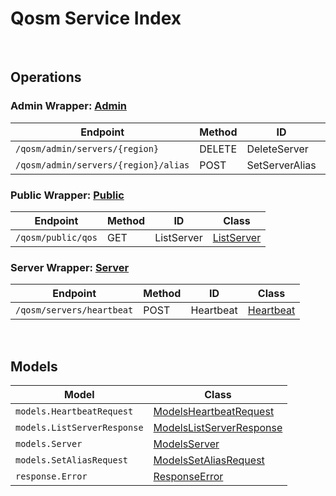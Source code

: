 # Qosm Service Index

&nbsp;  

## Operations

### Admin Wrapper:  [Admin](../src/main/java/net/accelbyte/sdk/api/qosm/wrappers/Admin.java)
| Endpoint | Method | ID | Class |
|---|---|---|---|
| `/qosm/admin/servers/{region}` | DELETE | DeleteServer | [DeleteServer](../src/main/java/net/accelbyte/sdk/api/qosm/operations/admin/DeleteServer.java) |
| `/qosm/admin/servers/{region}/alias` | POST | SetServerAlias | [SetServerAlias](../src/main/java/net/accelbyte/sdk/api/qosm/operations/admin/SetServerAlias.java) |

### Public Wrapper:  [Public](../src/main/java/net/accelbyte/sdk/api/qosm/wrappers/Public.java)
| Endpoint | Method | ID | Class |
|---|---|---|---|
| `/qosm/public/qos` | GET | ListServer | [ListServer](../src/main/java/net/accelbyte/sdk/api/qosm/operations/public_/ListServer.java) |

### Server Wrapper:  [Server](../src/main/java/net/accelbyte/sdk/api/qosm/wrappers/Server.java)
| Endpoint | Method | ID | Class |
|---|---|---|---|
| `/qosm/servers/heartbeat` | POST | Heartbeat | [Heartbeat](../src/main/java/net/accelbyte/sdk/api/qosm/operations/server/Heartbeat.java) |


&nbsp;  

## Models

| Model | Class |
|---|---|
| `models.HeartbeatRequest` | [ModelsHeartbeatRequest](../src/main/java/net/accelbyte/sdk/api/qosm/models/ModelsHeartbeatRequest.java) |
| `models.ListServerResponse` | [ModelsListServerResponse](../src/main/java/net/accelbyte/sdk/api/qosm/models/ModelsListServerResponse.java) |
| `models.Server` | [ModelsServer](../src/main/java/net/accelbyte/sdk/api/qosm/models/ModelsServer.java) |
| `models.SetAliasRequest` | [ModelsSetAliasRequest](../src/main/java/net/accelbyte/sdk/api/qosm/models/ModelsSetAliasRequest.java) |
| `response.Error` | [ResponseError](../src/main/java/net/accelbyte/sdk/api/qosm/models/ResponseError.java) |
